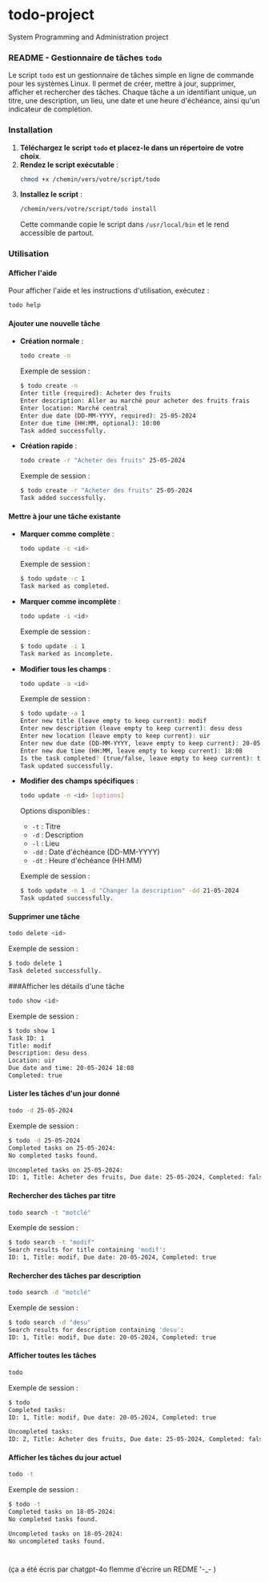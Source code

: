 # todo-project
System Programming and Administration project
### README - Gestionnaire de tâches `todo`

Le script `todo` est un gestionnaire de tâches simple en ligne de commande pour les systèmes Linux. Il permet de créer, mettre à jour, supprimer, afficher et rechercher des tâches. Chaque tâche a un identifiant unique, un titre, une description, un lieu, une date et une heure d'échéance, ainsi qu'un indicateur de complétion.

### Installation

1. **Téléchargez le script `todo` et placez-le dans un répertoire de votre choix**.
2. **Rendez le script exécutable** :
   ```bash
   chmod +x /chemin/vers/votre/script/todo
   ```
3. **Installez le script** :
   ```bash
   /chemin/vers/votre/script/todo install
   ```
   Cette commande copie le script dans `/usr/local/bin` et le rend accessible de partout.

### Utilisation

#### Afficher l'aide

Pour afficher l'aide et les instructions d'utilisation, exécutez :

```bash
todo help
```

#### Ajouter une nouvelle tâche

- **Création normale** :
  ```bash
  todo create -n
  ```
  Exemple de session :
  ```bash
  $ todo create -n
  Enter title (required): Acheter des fruits
  Enter description: Aller au marché pour acheter des fruits frais
  Enter location: Marché central
  Enter due date (DD-MM-YYYY, required): 25-05-2024
  Enter due time (HH:MM, optional): 10:00
  Task added successfully.
  ```

- **Création rapide** :
  ```bash
  todo create -r "Acheter des fruits" 25-05-2024
  ```
  Exemple de session :
  ```bash
  $ todo create -r "Acheter des fruits" 25-05-2024
  Task added successfully.
  ```

#### Mettre à jour une tâche existante

- **Marquer comme complète** :
  ```bash
  todo update -c <id>
  ```
  Exemple de session :
  ```bash
  $ todo update -c 1
  Task marked as completed.
  ```

- **Marquer comme incomplète** :
  ```bash
  todo update -i <id>
  ```
  Exemple de session :
  ```bash
  $ todo update -i 1
  Task marked as incomplete.
  ```

- **Modifier tous les champs** :
  ```bash
  todo update -a <id>
  ```
  Exemple de session :
  ```bash
  $ todo update -a 1
  Enter new title (leave empty to keep current): modif
  Enter new description (leave empty to keep current): desu dess
  Enter new location (leave empty to keep current): uir
  Enter new due date (DD-MM-YYYY, leave empty to keep current): 20-05-2024
  Enter new due time (HH:MM, leave empty to keep current): 18:08
  Is the task completed? (true/false, leave empty to keep current): true
  Task updated successfully.
  ```

- **Modifier des champs spécifiques** :
  ```bash
  todo update -n <id> [options]
  ```
  Options disponibles :
  - `-t` : Titre
  - `-d` : Description
  - `-l` : Lieu
  - `-dd` : Date d'échéance (DD-MM-YYYY)
  - `-dt` : Heure d'échéance (HH:MM)

  Exemple de session :
  ```bash
  $ todo update -n 1 -d "Changer la description" -dd 21-05-2024
  Task updated successfully.
  ```

#### Supprimer une tâche

```bash
todo delete <id>
```

Exemple de session :
```bash
$ todo delete 1
Task deleted successfully.
```

###Afficher les détails d'une tâche
```bash
todo show <id>
```
Exemple de session :

```bash
$ todo show 1
Task ID: 1
Title: modif
Description: desu dess
Location: uir
Due date and time: 20-05-2024 18:08
Completed: true
```

#### Lister les tâches d'un jour donné

```bash
todo -d 25-05-2024
```

Exemple de session :
```bash
$ todo -d 25-05-2024
Completed tasks on 25-05-2024:
No completed tasks found.

Uncompleted tasks on 25-05-2024:
ID: 1, Title: Acheter des fruits, Due date: 25-05-2024, Completed: false
```

#### Rechercher des tâches par titre

```bash
todo search -t "motclé"
```

Exemple de session :
```bash
$ todo search -t "modif"
Search results for title containing 'modif':
ID: 1, Title: modif, Due date: 20-05-2024, Completed: true
```

#### Rechercher des tâches par description

```bash
todo search -d "motclé"
```

Exemple de session :
```bash
$ todo search -d "desu"
Search results for description containing 'desu':
ID: 1, Title: modif, Due date: 20-05-2024, Completed: true
```

#### Afficher toutes les tâches

```bash
todo
```

Exemple de session :
```bash
$ todo
Completed tasks:
ID: 1, Title: modif, Due date: 20-05-2024, Completed: true

Uncompleted tasks:
ID: 2, Title: Acheter des fruits, Due date: 25-05-2024, Completed: false
```

#### Afficher les tâches du jour actuel

```bash
todo -t
```

Exemple de session :
```bash
$ todo -t
Completed tasks on 18-05-2024:
No completed tasks found.

Uncompleted tasks on 18-05-2024:
No uncompleted tasks found.
```
#
(ça a été écris par chatgpt-4o flemme d'écrire un REDME '-_- )

